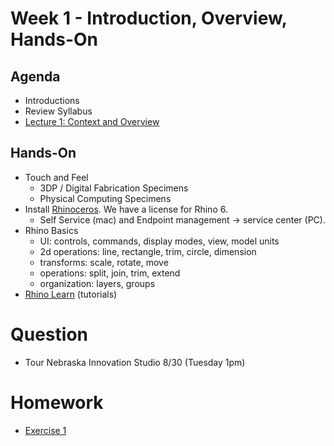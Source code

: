 # Week 1 - Introduction, Overview, Hands-On
## Agenda
- Introductions
- Review Syllabus
- [Lecture 1: Context and Overview](https://docs.google.com/presentation/d/1DCGSlhTRlIW8Zk072gA7pbsKkxcdenTfkjYP-M6Sd0U/edit?usp=sharing)

## Hands-On
- Touch and Feel
  - 3DP / Digital Fabrication Specimens
  - Physical Computing Specimens
- Install [Rhinoceros](https://www.rhino3d.com/). We have a license for Rhino 6.
  - Self Service (mac) and Endpoint management -> service center (PC).
- Rhino Basics
  - UI: controls, commands, display modes, view, model units
  - 2d operations: line, rectangle, trim, circle, dimension
  - transforms: scale, rotate, move
  - operations: split, join, trim, extend
  - organization: layers, groups
- [Rhino Learn](https://www.rhino3d.com/learn/?keyword=kind:%20rhino_win) (tutorials)

# Question
- Tour Nebraska Innovation Studio 8/30 (Tuesday 1pm)

# Homework
- [Exercise 1](../exercises/ex1.md)
